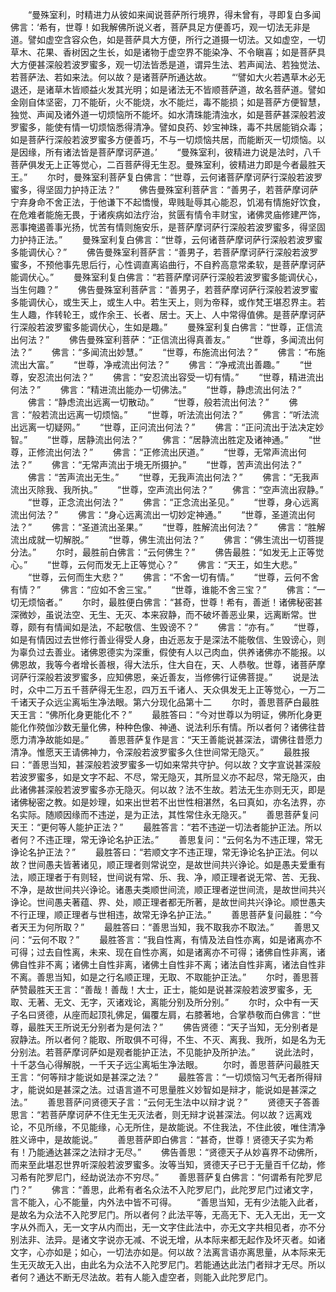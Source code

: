 <!-- { "loadSidebar": true } -->
　　“曼殊室利，时精进力从彼如来闻说菩萨所行境界，得未曾有，寻即复白多闻佛言：‘希有，世尊！如我解佛所说义者，菩萨具足方便善巧，观一切法无非是道。譬如虚空含容众色，如是菩萨具大方便，所行之道摄一切法。又如虚空，一切草木、花果、香树因之生长，如是诸物于虚空界不能染净、不令瞋喜；如是菩萨具大方便甚深般若波罗蜜多，观一切法皆悉是道，谓异生法、若声闻法、若独觉法、若菩萨法、若如来法。何以故？是诸菩萨所通达故。
　　“‘譬如大火若遇草木必无退还，是诸草木皆顺益火发其光明；如是诸法无不皆顺菩萨道，故名菩萨道。譬如金刚自体坚密，刀不能斫，火不能烧，水不能烂，毒不能损；如是菩萨方便智慧，独觉、声闻及诸外道一切烦恼所不能坏。如水清珠能清浊水，如是菩萨甚深般若波罗蜜多，能使有情一切烦恼悉得清净。譬如良药、妙宝神珠，毒不共居能销众毒；如是菩萨行深般若波罗蜜多方便善巧，不与一切烦恼共居，而能断灭一切烦恼。以是因缘，所有诸法皆是菩萨摩诃萨道。’
　　“曼殊室利，彼精进力说是法时，八千菩萨俱发无上正等觉心，二百菩萨得无生忍。曼殊室利，彼精进力即是今者最胜天王。”
　　尔时，曼殊室利菩萨复白佛言：“世尊，云何诸菩萨摩诃萨行深般若波罗蜜多，得坚固力护持正法？”
　　佛告曼殊室利菩萨言：“善男子，若菩萨摩诃萨宁弃身命不舍正法，于他谦下不起憍慢，卑贱耻辱其心能忍，饥渴有情施好饮食，在危难者能施无畏，于诸疾病如法疗治，贫匮有情令丰财宝，诸佛灵庙修建严饰，恶事掩遏善事光扬，忧苦有情则施安乐，是菩萨摩诃萨行深般若波罗蜜多，得坚固力护持正法。”
　　曼殊室利复白佛言：“世尊，云何诸菩萨摩诃萨行深般若波罗蜜多能调伏心？”
　　佛告曼殊室利菩萨言：“善男子，若菩萨摩诃萨行深般若波罗蜜多，不预他事先思后行，心性调直离谄曲行，不自矜高意常柔软，是菩萨摩诃萨能调伏心。”
　　曼殊室利复白佛言：“若菩萨摩诃萨行深般若波罗蜜多能调伏心，当生何趣？”
　　佛告曼殊室利菩萨言：“善男子，若菩萨摩诃萨行深般若波罗蜜多能调伏心，或生天上，或生人中。若生天上，则为帝释，或作梵王堪忍界主。若生人趣，作转轮王，或作余王、长者、居士。天上、人中常得值佛。是菩萨摩诃萨行深般若波罗蜜多能调伏心，生如是趣。”
　　曼殊室利复白佛言：“世尊，正信流出何法？”
　　佛告曼殊室利菩萨：“正信流出得真善友。”
　　“世尊，多闻流出何法？”
　　佛言：“多闻流出妙慧。”
　　“世尊，布施流出何法？”
　　佛言：“布施流出大富。”
　　“世尊，净戒流出何法？”
　　佛言：“净戒流出善趣。”
　　“世尊，安忍流出何法？”
　　佛言：“安忍流出容受一切有情。”
　　“世尊，精进流出何法？”
　　佛言：“精进流出能办一切佛法。”
　　“世尊，静虑流出何法？”
　　佛言：“静虑流出远离一切散动。”
　　“世尊，般若流出何法？”
　　佛言：“般若流出远离一切烦恼。”
　　“世尊，听法流出何法？”
　　佛言：“听法流出远离一切疑网。”
　　“世尊，正问流出何法？”
　　佛言：“正问流出于法决定妙智。”
　　“世尊，居静流出何法？”
　　佛言：“居静流出胜定及诸神通。”
　　“世尊，正修流出何法？”
　　佛言：“正修流出厌道。”
　　“世尊，无常声流出何法？”
　　佛言：“无常声流出于境无所摄护。”
　　“世尊，苦声流出何法？”
　　佛言：“苦声流出无生。”
　　“世尊，无我声流出何法？”
　　佛言：“无我声流出灭除我、我所执。”
　　“世尊，空声流出何法？”
　　佛言：“空声流出寂静。”
　　“世尊，正念流出何法？”
　　佛言：“正念流出圣见。”
　　“世尊，身心远离流出何法？”
　　佛言：“身心远离流出一切妙定神通。”
　　“世尊，圣道流出何法？”
　　佛言：“圣道流出圣果。”
　　“世尊，胜解流出何法？”
　　佛言：“胜解流出成就一切解脱。”
　　“世尊，佛生流出何法？”
　　佛言：“佛生流出一切菩提分法。”
　　尔时，最胜前白佛言：“云何佛生？”
　　佛告最胜：“如发无上正等觉心。”
　　“世尊，云何而发无上正等觉心？”
　　佛言：“天王，如生大悲。”
　　“世尊，云何而生大悲？”
　　佛言：“不舍一切有情。”
　　“世尊，云何不舍有情？”
　　佛言：“应如不舍三宝。”
　　“世尊，谁能不舍三宝？”
　　佛言：“一切无烦恼者。”
　　尔时，最胜便白佛言：“甚奇，世尊！希有，善逝！诸佛秘密甚深微妙，虽说法空、无生、无灭、本来寂静，而不破坏善恶业果，远离断常。世尊，颇有有情闻如是法，不起敬信、生毁谤不？”
　　佛言：“亦有。”
　　“世尊，如是有情因过去世修行善业得受人身，由近恶友于是深法不能敬信、生毁谤心，则为辜负过去善业。诸佛恩德实为深重，假使有人以己肉血，供养诸佛亦不能报。以佛恩故，我等今者增长善根，得大法乐，住大自在，天、人恭敬。世尊，诸菩萨摩诃萨行深般若波罗蜜多，应知佛恩，亲近善友，当修佛行证佛菩提。”
　　说是法时，众中二万五千菩萨得无生忍，四万五千诸人、天众俱发无上正等觉心，一万二千诸天子众远尘离垢生净法眼。第六分现化品第十二
　　尔时，善思菩萨白最胜天王言：“佛所化身更能化不？”
　　最胜答曰：“今对世尊以为明证，佛所化身更能化作殑伽沙数无量化佛，种种色像、神通、说法利乐有情。所以者何？诸佛往昔愿力清净故能如是。”
　　善思菩萨复作是言：“天王善能说甚深法，谓佛往昔愿力清净。惟愿天王请佛神力，令深般若波罗蜜多久住世间常无隐灭。”
　　最胜报曰：“善思当知，甚深般若波罗蜜多一切如来常共守护。何以故？文字宣说甚深般若波罗蜜多，如是文字不起、不尽，常无隐灭，其所显义亦不起尽，常无隐灭，由此诸佛甚深般若波罗蜜多亦无隐灭。何以故？法不生故。若法无生亦则无灭，即是诸佛秘密之教。如是妙理，如来出世若不出世性相湛然，名曰真如，亦名法界，亦名实际。随顺因缘而不违逆，是为正法，其性常住永无隐灭。”
　　善思菩萨复问天王：“更何等人能护正法？”
　　最胜答言：“若不违逆一切法者能护正法。所以者何？不违正理，常无诤论名护正法。”
　　善思复问：“云何名为不违正理，常无诤论名护正法？”
　　最胜答曰：“若顺文字不违正理，常无诤论名护正法。何以故？世间愚夫皆著诸见，顺正理者则常说空，是故世间共兴诤论。如是愚夫爱重有法，顺正理者于有则轻，世间说有常、乐、我、净，顺正理者说无常、苦、无我、不净，是故世间共兴诤论。诸愚夫类顺世间流，顺正理者逆世间流，是故世间共兴诤论。世间愚夫著蕴、界、处，顺正理者都无所著，是故世间共兴诤论。顺世愚夫不行正理，顺正理者与世相违，故常无诤名护正法。”
　　善思菩萨复问最胜：“今者天王为何所取？”
　　最胜答曰：“善思当知，我不取我亦不取法。”
　　善思又问：“云何不取？”
　　最胜答言：“我自性离，有情及法自性亦离，如是诸离亦不可得；过去自性离，未来、现在自性亦离，如是诸离亦不可得；诸佛自性非离，诸佛自性非不离；诸佛土自性非离，诸佛土自性非不离；诸法自性非离，诸法自性非不离。善思当知，如是之行名顺正理，无取、不取能护正法。”
　　尔时，善思菩萨赞最胜天王言：“善哉！善哉！大士，正士，能如是说甚深般若波罗蜜多，无取、无著、无文、无字，灭诸戏论，离能分别及所分别。”
　　尔时，众中有一天子名曰贤德，从座而起顶礼佛足，偏覆左肩，右膝著地，合掌恭敬而白佛言：“世尊，最胜天王所说无分别者为是何法？”
　　佛告贤德：“天子当知，无分别者是寂静法。所以者何？能取、所取俱不可得，不生、不灭、离我、我所，如是名为无分别法。若菩萨摩诃萨如是观者能护正法，不见能护及所护法。”
　　说此法时，十千苾刍心得解脱，一千天子远尘离垢生净法眼。
　　尔时，善思菩萨问最胜天王言：“何等辩才能说如是甚深之法？”
　　最胜答言：“一切烦恼习气无者所得辩才，能说如是甚深之法。过语言道不可思量胜义妙智如是辩才，能说如是甚深之法。”
　　善思菩萨问贤德天子言：“云何无生法中以辩才说？”
　　贤德天子答善思言：“若菩萨摩诃萨不住无生无灭法者，则无辩才说甚深法。何以故？远离戏论，不见所缘，不见能缘，心无所住，是故能说。不住我法，不住此彼，唯住清净胜义谛中，是故能说。”
　　善思菩萨即白佛言：“甚奇，世尊！贤德天子实为希有！乃能通达甚深之法辩才无尽。”
　　佛告善思：“贤德天子从妙喜界不动佛所，而来至此堪忍世界听深般若波罗蜜多。汝等当知，贤德天子已于无量百千亿劫，修习希有陀罗尼门，经劫说法亦不穷尽。”
　　善思菩萨复白佛言：“何谓希有陀罗尼门？”
　　佛言：“善思，此希有者名众法不入陀罗尼门，此陀罗尼门过诸文字，言不能入，心不能量，内外法中皆不可得。
　　“善思当知，无有少法能入此者，是故名为众法不入陀罗尼门。所以者何？此法平等，无高无下、无入无出，无一文字从外而入，无一文字从内而出，无一文字住此法中，亦无文字共相见者，亦不分别法非、法异。是诸文字说亦无减、不说无增，从本际来都无起作及坏灭者。如诸文字，心亦如是；如心，一切法亦如是。何以故？法离言语亦离思量，从本际来无生无灭故无入出，由此名为众法不入陀罗尼门。若能通达此法门者辩才无尽。所以者何？通达不断无尽法故。若有人能入虚空者，则能入此陀罗尼门。
